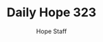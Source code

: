 ---
image: /assets/img/daily-hope-default-artwork.png
title: Daily Hope 323
number: 323
categories:
  - Daily Hope
author: Hope Staff
notes: Daily Hope 323
embed: >-
  <iframe style="border-radius:12px" src="https://open.spotify.com/embed/episode/51WlrYSJtcxTPtvfwCfqWF?utm_source=generator" width="100%" height="152" frameBorder="0" allowfullscreen="" allow="autoplay; clipboard-write; encrypted-media; fullscreen; picture-in-picture" loading="lazy"></iframe>
---